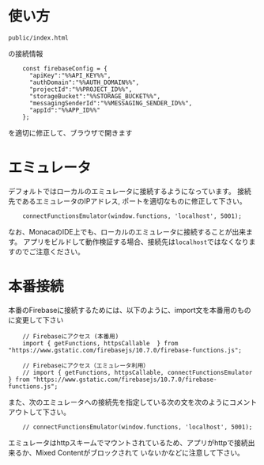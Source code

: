 # 使い方

```
public/index.html
```

の接続情報

```
    const firebaseConfig = {
      "apiKey":"%%API_KEY%%",
      "authDomain":"%%AUTH_DOMAIN%%",
      "projectId":"%%PROJECT_ID%%",
      "storageBucket":"%%STORAGE_BUCKET%%",
      "messagingSenderId":"%%MESSAGING_SENDER_ID%%",
      "appId":"%%APP_ID%%"
    };
```

を適切に修正して、ブラウザで開きます

# エミュレータ

デフォルトではローカルのエミュレータに接続するようになっています。
接続先であるエミュレータのIPアドレス, ポートを適切なものに修正して下さい。

```
    connectFunctionsEmulator(window.functions, 'localhost', 5001);
```

なお、MonacaのIDE上でも、ローカルのエミュレータに接続することが出来ます。
アプリをビルドして動作検証する場合、接続先は`localhost`ではなくなりますのでご注意ください。


# 本番接続

本番のFirebaseに接続するためには、以下のように、import文を本番用のものに変更して下さい

```
    // Firebaseにアクセス (本番用)
    import { getFunctions, httpsCallable  } from "https://www.gstatic.com/firebasejs/10.7.0/firebase-functions.js";

    // Firebaseにアクセス（エミュレータ利用）
    // import { getFunctions, httpsCallable, connectFunctionsEmulator  } from "https://www.gstatic.com/firebasejs/10.7.0/firebase-functions.js";
```

また、次のエミュレータへの接続先を指定している次の文を次のようにコメントアウトして下さい。

```
    // connectFunctionsEmulator(window.functions, 'localhost', 5001);
```

エミュレータはhttpスキームでマウントされているため、アプリがhttpで接続出来るか、Mixed Contentがブロックされて
いないかなどに注意して下さい。
